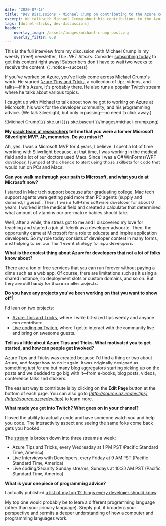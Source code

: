 ```yaml
---
date: "2020-07-10"
title: "Dev Discussions - Michael Crump on contributing to the Azure community"
excerpt: We talk with Michael Crump about his contributions to the Azure community!
tags: [dotnet-stacks, dev-discussions]
header:
    overlay_image: /assets/images/michael-crump-post.png
    overlay_filter: 0.8
---
```


This is the full interview from my discussion with Michael Crump in my weekly (free!) newsletter, *The .NET Stacks*. Consider [subscribing today](https://dotnetstacks.com) to get this content right away! Subscribers don't have to wait two weeks to receive the content.
{: .notice--success}

If you've worked on Azure, you've likely come across Michael Crump's work. He started [Azure Tips and Tricks](http://azuredev.tips), a collection of tips, videos, and talks—if it's Azure, it's probably there. He also runs a popular Twitch stream where he talks about various topics.

I caught up with Michael to talk about how he got to working on Azure at Microsoft, his work for the developer community, and his programming advice. (We talk Silverlight, but only in passing—no need to click away.)

![Michael Crump]({{ site.url }}{{ site.baseurl }}/images/michael-crump.png)

**My [crack team of researchers](https://google.com) tell me that you were a former Microsoft Silverlight MVP. Ah, memories. Do you miss it?**

Ah, yes. I was a Microsoft MVP for 4 years, I believe. I spent a lot of time working with Silverlight because, at that time, I was working in the medical field and a lot of our doctors used Macs. Since I was a C# WinForms/WPF developer, I jumped at the chance to start using those skillsets for code that would run on PCs and Macs.

**Can you walk me through your path to Microsoft, and what you do at Microsoft now?**

I started in Mac tech support because after graduating college, Mac tech support agents were getting paid more than PC agents (supply and demand, I guess!). Then, I was a full-time software developer for about 8 years. I worked in the medical field and created a calculator that determined what amount of vitamins our pre-mature babies should take.

Well, after a while, the stress got to me and I discovered my love for teaching and started a job at Telerik as a developer advocate. Then, the opportunity came at Microsoft for a role to educate and inspire application developers. So my role today consists of developer content in many forms, and helping to set our Tier 1 event strategy for app developers.

**What is the coolest thing about Azure for developers that not a lot of folks know about?**

There are a ton of free services that you can run forever without paying a dime such as a web app. Of course, there are limitations such as it using a shared instance, no deployment slots or custom domains, and so on. But they are still handy for those smaller projects.

**Do you have any projects you've been working on that you want to show off?**

I'd lean on two projects:

- [Azure Tips and Tricks](http://azuredev.tips/), where I write bit-sized tips weekly and anyone can contribute.  
- [Live coding on Twitch](https://twitch.tv/mbcrump), where I get to interact with the community live and bring on awesome guests.

**Tell us a little about Azure Tips and Tricks. What motivated you to get started, and how can people get involved?**

Azure Tips and Tricks was created because I'd find a thing or two about Azure, and forget how to do it again. It was originally designed as something *just for me* but many blog aggregators starting picking up on the posts and we decided to go big with it—from e-books, blog posts, videos, conference talks and stickers.

The easiest way to contribute is by clicking on the **Edit Page** button at the bottom of each page. You can also go to *[http://source.azuredev.tips](http://source.azuredev.tips)* to learn more.

**What made you get into Twitch? What goes on in your channel?**

I loved the ability to actually code and have someone watch you and help you code. The interactivity aspect and seeing the same folks come back gets you hooked.

The [stream](https://twitch.tv/mbcrump) is broken down into three streams a week:

- Azure Tips and Tricks, every Wednesday at 1 PM PST (Pacific Standard Time, America)
- Live Interviews with Developers, every Friday at 9 AM PST (Pacific Standard Time, America)
- Live coding/Security Sunday streams, Sundays at 10:30 AM PST (Pacific Standard Time, America)

**What is your one piece of programming advice?**

I actually published [a list of my top 12 things every developer should know](https://dev.to/mbcrump/12-things-every-software-developer-should-be-doing-in-2020-5hbp).

My top one would probably be to learn a different programming language (other than your primary language). Simply put, it broadens your perspective and permits a deeper understanding of how a computer and programming languages work.
